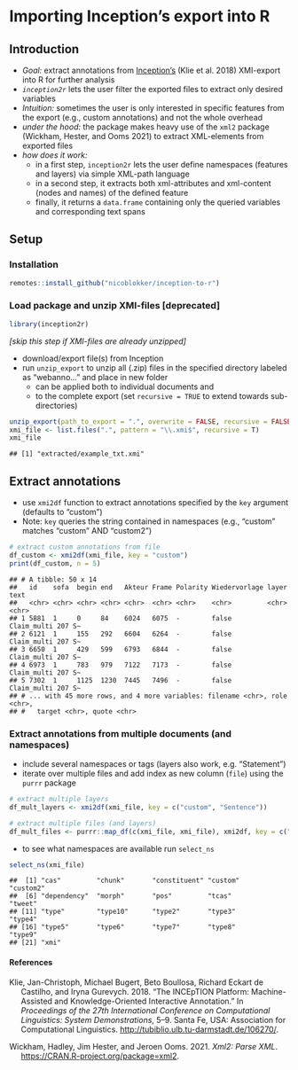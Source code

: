 Importing Inception’s export into R
================

## Introduction

-   *Goal:* extract annotations from
    [Inception’s](https://inception-project.github.io/) (Klie et
    al. 2018) XMI-export into R for further analysis
-   *`inception2r`* lets the user filter the exported files to extract
    only desired variables
-   *Intuition:* sometimes the user is only interested in specific
    features from the export (e.g., custom annotations) and not the
    whole overhead
-   *under the hood:* the package makes heavy use of the `xml2` package
    (Wickham, Hester, and Ooms 2021) to extract XML-elements from
    exported files
-   *how does it work:*
    -   in a first step, `inception2r` lets the user define namespaces
        (features and layers) via simple XML-path language
    -   in a second step, it extracts both xml-attributes and
        xml-content (nodes and names) of the defined feature
    -   finally, it returns a `data.frame` containing only the queried
        variables and corresponding text spans

## Setup

### Installation

``` r
remotes::install_github("nicoblokker/inception-to-r")
```

### Load package and unzip XMI-files [deprecated]

``` r
library(inception2r)
```

*\[skip this step if XMI-files are already unzipped\]*

-   download/export file(s) from Inception
-   run `unzip_export` to unzip all (.zip) files in the specified
    directory labeled as “webanno…” and place in new folder
    -   can be applied both to individual documents and
    -   to the complete export (set `recursive = TRUE` to extend towards
        sub-directories)

``` r
unzip_export(path_to_export = ".", overwrite = FALSE, recursive = FALSE)  # CREATES LOCAL FILES; USE WITH CAUTION 
xmi_file <- list.files(".", pattern = "\\.xmi$", recursive = T)           # select only XMI-files
xmi_file
```

    ## [1] "extracted/example_txt.xmi"

## Extract annotations

-   use `xmi2df` function to extract annotations specified by the `key`
    argument (defaults to “custom”)
-   Note: `key` queries the string contained in namespaces (e.g.,
    “custom” matches “custom” AND “custom2”)

``` r
# extract custom annotations from file
df_custom <- xmi2df(xmi_file, key = "custom")
print(df_custom, n = 5)
```

    ## # A tibble: 50 x 14
    ##   id    sofa  begin end   Akteur Frame Polarity Wiedervorlage layer       text  
    ##   <chr> <chr> <chr> <chr> <chr>  <chr> <chr>    <chr>         <chr>       <chr> 
    ## 1 5881  1     0     84    6024   6075  -        false         Claim_multi 207 S~
    ## 2 6121  1     155   292   6604   6264  -        false         Claim_multi 207 S~
    ## 3 6650  1     429   599   6793   6844  -        false         Claim_multi 207 S~
    ## 4 6973  1     783   979   7122   7173  -        false         Claim_multi 207 S~
    ## 5 7302  1     1125  1230  7445   7496  -        false         Claim_multi 207 S~
    ## # ... with 45 more rows, and 4 more variables: filename <chr>, role <chr>,
    ## #   target <chr>, quote <chr>

### Extract annotations from multiple documents (and namespaces)

-   include several namespaces or tags (layers also work,
    e.g. “Statement”)
-   iterate over multiple files and add index as new column (`file`)
    using the `purrr` package

``` r
# extract multiple layers
df_mult_layers <- xmi2df(xmi_file, key = c("custom", "Sentence")) 

# extract multiple files (and layers)
df_mult_files <- purrr::map_df(c(xmi_file, xmi_file), xmi2df, key = c("custom", "Sentence"), .id = "file")
```

-   to see what namespaces are available run `select_ns`

``` r
select_ns(xmi_file)
```

    ##  [1] "cas"         "chunk"       "constituent" "custom"      "custom2"    
    ##  [6] "dependency"  "morph"       "pos"         "tcas"        "tweet"      
    ## [11] "type"        "type10"      "type2"       "type3"       "type4"      
    ## [16] "type5"       "type6"       "type7"       "type8"       "type9"      
    ## [21] "xmi"

#### References

<div id="refs" class="references csl-bib-body hanging-indent">

<div id="ref-inception" class="csl-entry">

Klie, Jan-Christoph, Michael Bugert, Beto Boullosa, Richard Eckart de
Castilho, and Iryna Gurevych. 2018. “The INCEpTION Platform:
Machine-Assisted and Knowledge-Oriented Interactive Annotation.” In
*Proceedings of the 27th International Conference on Computational
Linguistics: System Demonstrations*, 5–9. Santa Fe, USA: Association for
Computational Linguistics.
<http://tubiblio.ulb.tu-darmstadt.de/106270/>.

</div>

<div id="ref-xml2" class="csl-entry">

Wickham, Hadley, Jim Hester, and Jeroen Ooms. 2021. *Xml2: Parse XML*.
<https://CRAN.R-project.org/package=xml2>.

</div>

</div>
